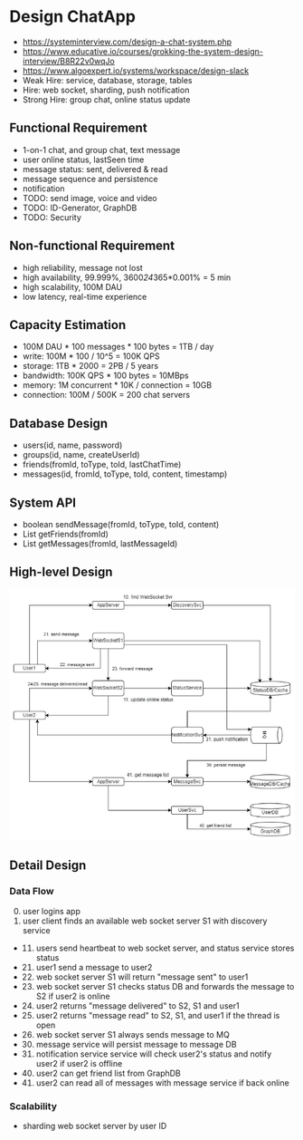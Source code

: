 # Design ChatApp
- https://systeminterview.com/design-a-chat-system.php
- https://www.educative.io/courses/grokking-the-system-design-interview/B8R22v0wqJo
- https://www.algoexpert.io/systems/workspace/design-slack
- Weak Hire: service, database, storage, tables
- Hire: web socket, sharding, push notification
- Strong Hire: group chat, online status update

## Functional Requirement
- 1-on-1 chat, and group chat, text message
- user online status, lastSeen time
- message status: sent, delivered & read
- message sequence and persistence
- notification
- TODO: send image, voice and video
- TODO: ID-Generator, GraphDB
- TODO: Security

## Non-functional Requirement
- high reliability, message not lost
- high availability, 99.999%, 3600*24*365*0.001% = 5 min
- high scalability, 100M DAU
- low latency, real-time experience

## Capacity Estimation
- 100M DAU * 100 messages * 100 bytes = 1TB / day
- write: 100M * 100 / 10^5 = 100K QPS
- storage: 1TB * 2000 = 2PB / 5 years
- bandwidth: 100K QPS * 100 bytes = 10MBps
- memory: 1M concurrent * 10K / connection = 10GB
- connection: 100M / 500K = 200 chat servers

## Database Design
- users(id, name, password)
- groups(id, name, createUserId)
- friends(fromId, toType, toId, lastChatTime)
- messages(id, fromId, toType, toId, content, timestamp)

## System API
- boolean sendMessage(fromId, toType, toId, content)
- List<Entity> getFriends(fromId)
- List<Message> getMessages(fromId, lastMessageId)

## High-level Design
![This is an image](https://github.com/classoversea/system.design/blob/main/questions/chatapp/Design_ChatApp_Ryan_v3.png)

## Detail Design
### Data Flow
00. user logins app
10. user client finds an available web socket server S1 with discovery service
- 11. users send heartbeat to web socket server, and status service stores status
- 21. user1 send a message to user2
- 22. web socket server S1 will return "message sent" to user1
- 23. web socket server S1 checks status DB and forwards the message to S2 if user2 is online
- 24. user2 returns "message delivered" to S2, S1 and user1
- 25. user2 returns "message read" to S2, S1, and user1 if the thread is open
- 26. web socket server S1 always sends message to MQ
- 30. message service will persist message to message DB
- 31. notification service service will check user2's status and notify user2 if user2 is offline
- 40. user2 can get friend list from GraphDB
- 41. user2 can read all of messages with message service if back online
  
### Scalability
- sharding web socket server by user ID
  
  

